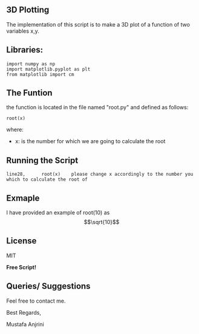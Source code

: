## 3D Plotting

The implementation of this script is to make a 3D plot of a function of two variables x,y.

## Libraries:

```
import numpy as np
import matplotlib.pyplot as plt
from matplotlib import cm
```

## The Funtion

the function is located in the file named "root.py" and defined as follows:
```
root(x)
```
where:
- x: is the number for which we are going to calculate the root


## Running the Script

```
line28,      root(x)    please change x accordingly to the number you which to calculate the root of
```

## Exmaple

 I have provided an example of root(10) as $$\sqrt{10}$$


## License

MIT

**Free Script!**

## Queries/ Suggestions
Feel free to contact me.

Best Regards,

Mustafa Anjrini


